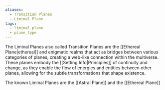```yaml
---
aliases:
  - Transition Planes
  - Liminal Plane
tags:
  - liminal_plane
  - plane_type
---
```

The Liminal Planes also called Transition Planes are the [[Ethereal Plane|ethereal]] and enigmatic realms that act as bridges between various categories of planes, creating a web-like connection within the multiverse. These planes embody the [[Setting Info|Principles]] of continuity and change, as they enable the flow of energies and entities between other planes, allowing for the subtle transformations that shape existence.

The known Liminal Planes are the [[Astral Plane]] and the [[Ethereal Plane]]
